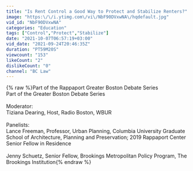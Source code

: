 ```yaml
---
title: "Is Rent Control a Good Way to Protect and Stabilize Renters?"
image: "https:\/\/i.ytimg.com\/vi\/NbF90DVxwNA\/hqdefault.jpg"
vid_id: "NbF90DVxwNA"
categories: "Education"
tags: ["Control","Protect","Stabilize"]
date: "2021-10-07T06:57:19+03:00"
vid_date: "2021-09-24T20:46:35Z"
duration: "PT59M20S"
viewcount: "153"
likeCount: "2"
dislikeCount: "0"
channel: "BC Law"
---
```

{% raw %}Part of the Rappaport Greater Boston Debate Series<br />Part of the Greater Boston Debate Series<br /><br />Moderator:<br />Tiziana Dearing, Host, Radio Boston, WBUR<br /><br />Panelists:<br />Lance Freeman, Professor, Urban Planning, Columbia University Graduate School of Architecture, Planning and Preservation; 2019 Rappaport Center Senior Fellow in Residence<br /><br />Jenny Schuetz, Senior Fellow, Brookings Metropolitan Policy Program, The Brookings Institution{% endraw %}
